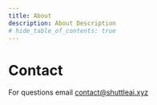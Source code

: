 ```yaml
---
title: About
description: About Description
# hide_table_of_contents: true
---
```


# Contact

For questions email [contact@shuttleai.xyz](mail:contact@shuttleai.xyz)
